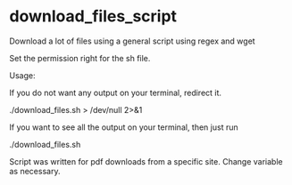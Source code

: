 # download_files_script
Download a lot of files using a general script using regex and wget

Set the permission right for the sh file. 

Usage:

If you do not want any output on your terminal, redirect it.

./download_files.sh > /dev/null 2>&1

If you want to see all the output on your terminal, then just run

./download_files.sh

Script was written for pdf downloads from a specific site. Change variable as necessary.
